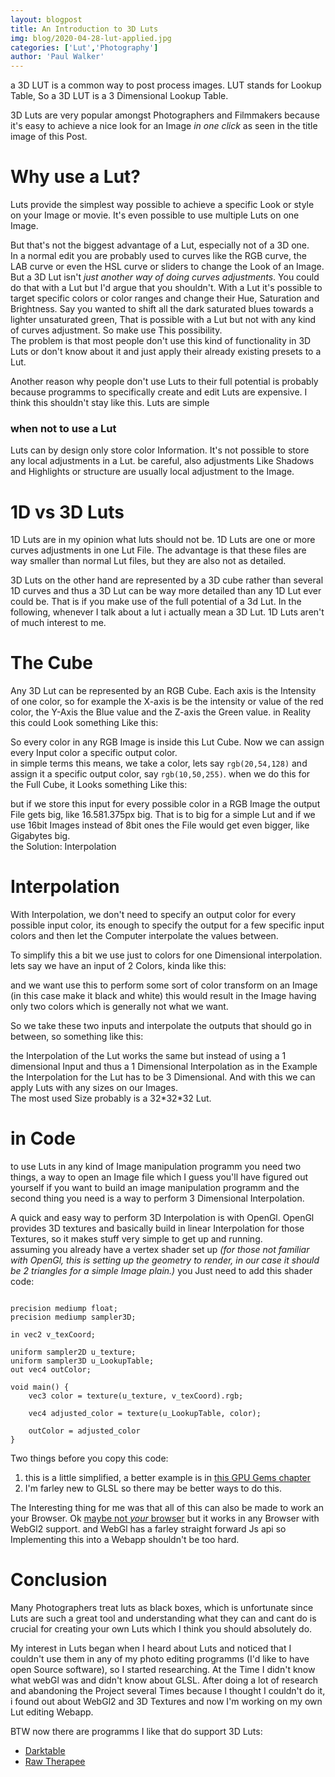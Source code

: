 ```yaml
---
layout: blogpost
title: An Introduction to 3D Luts
img: blog/2020-04-28-lut-applied.jpg
categories: ['Lut','Photography']
author: 'Paul Walker'
---
```


a 3D LUT is a common way to post process images. LUT stands for Lookup Table, So a 3D LUT is a 3 Dimensional Lookup Table. 
<!--more-->
3D Luts are very popular amongst Photographers and Filmmakers because it's easy to achieve a nice look for an Image *in one click* as seen in the title image of this Post.
# Why use a Lut?
Luts provide the simplest way possible to achieve a specific Look or style on your Image or movie. It's even possible to use multiple Luts on one Image.

But that's not the biggest advantage of a Lut, especially not of a 3D one.  
In a normal edit you are probably used to curves like the RGB curve, the LAB curve or even the HSL curve or sliders to change the Look of an Image.  
But a 3D Lut isn't *just another way of doing curves adjustments*. You could do that with a Lut but I'd argue that you shouldn't. With a Lut it's possible to target specific colors or color ranges and change their Hue, Saturation and Brightness. Say you wanted to shift all the dark saturated blues towards a lighter unsaturated green, That is possible with a Lut but not with any kind of curves adjustment. So make use This possibility.  
The problem is that most people don't use this kind of functionality in 3D Luts or don't know about it and just apply their already existing presets to a Lut.

Another reason why people don't use Luts to their full potential is probably because programms to specifically create and edit Luts are expensive. I think this shouldn't stay like this. Luts are simple
### when not to use a Lut
Luts can by design only store color Information. It's not possible to store any local adjustments in a Lut. be careful, also adjustments Like Shadows and Highlights or structure are usually local adjustment to the Image.

# 1D vs 3D Luts
1D Luts are in my opinion what luts should not be. 1D Luts are one or more curves adjustments in one Lut File. The advantage is that these files are way smaller than normal Lut files, but they are also not as detailed.  

3D Luts on the other hand are represented by a 3D cube rather than several 1D curves and thus a 3D Lut can be way more detailed than any 1D Lut ever could be. That is if you make use of the full potential of a 3d Lut. In the following, whenever I talk about a lut i actually mean a 3D Lut. 1D Luts aren't of much interest to me. 
# The Cube
Any 3D Lut can be represented by an RGB Cube. Each axis is the Intensity of one color, so for example the X-axis is be the intensity or value of the red color, the Y-Axis the Blue value and the Z-axis the Green value.
in Reality this could Look something Like this:
<md-image src="blog/2020-04-28-3dl.svg" alt="3D Lut cube"></md-image>


So every color in any RGB Image is inside this Lut Cube. Now we can assign every Input color a specific output color.  
in simple terms this means, we take a color, lets say `rgb(20,54,128)` and assign it a specific output color, say `rgb(10,50,255)`.
when we do this for the Full Cube, it Looks something Like this:
<md-image src="blog/2020-04-28-3dl-with-lut.svg" alt="Cube with Lut"></md-image>

but if we store this input for every possible color in a RGB Image the output File gets big, like 16.581.375‬px big. That is to big for a simple Lut and if we use 16bit Images instead of 8bit ones the File would get even bigger, like Gigabytes big.  
the Solution: Interpolation

# Interpolation
With Interpolation, we don't need to specify an output color for every possible input color, its enough to specify the output for a few specific input colors and then let the Computer interpolate the values between.

To simplify this a bit we use just to colors for one Dimensional interpolation.  
lets say we have an input of 2 Colors, kinda like this:
<md-image src="blog/2020-04-28-3dl-no-interpolation.svg" alt="no Interpolation"></md-image>

and we want use this to perform some sort of color transform on an Image (in this case make it black and white) this would result in the Image having only two colors which is generally not what we want.

So we take these two inputs and interpolate the outputs that should go in between, so something like this:
<md-image src="blog/2020-04-28-3dl-interpolation.svg" alt="Interpolation"></md-image>


the Interpolation of the Lut works the same but instead of using a 1 dimensional Input and thus a 1 Dimensional Interpolation as in the Example the Interpolation for the Lut has to be 3 Dimensional. And with this we can apply Luts with any sizes on our Images.  
The most used Size probably is a 32\*32\*32 Lut.

# in Code
to use Luts in any kind of Image manipulation programm you need two things, a way to open an Image file which I guess you'll have figured out yourself if you want to build an image manipulation programm and the second thing you need is a way to perform 3 Dimensional Interpolation.  

A quick and easy way to perform 3D Interpolation is with OpenGl. OpenGl provides 3D textures and basically build in linear Interpolation for those Textures, so it makes stuff very simple to get up and running.  
assuming you already have a vertex shader set up *(for those not familiar with OpenGl, this is setting up the geometry to render, in our case it should be 2 triangles for a simple Image plain.)* you Just need to add this shader code:

```plaintext

precision mediump float;
precision mediump sampler3D;

in vec2 v_texCoord;

uniform sampler2D u_texture;
uniform sampler3D u_LookupTable;
out vec4 outColor;

void main() {
    vec3 color = texture(u_texture, v_texCoord).rgb;
    
    vec4 adjusted_color = texture(u_LookupTable, color);
    
    outColor = adjusted_color
}
```
Two things before you copy this code:
1. this is a little simplified, a better example is in [this GPU Gems chapter](https://developer.nvidia.com/gpugems/gpugems2/part-iii-high-quality-rendering/chapter-24-using-lookup-tables-accelerate-color)
2. I'm farley new to GLSL so there may be better ways to do this.

The Interesting thing for me was that all of this can also be made to work an your Browser. 
Ok [maybe not *your* browser](https://get.webgl.org/webgl2/) but it works in any Browser with WebGl2 support. and WebGl has a farley straight forward Js api so Implementing this into a Webapp shouldn't be too hard.

# Conclusion
Many Photographers treat luts as black boxes, which is unfortunate since Luts are such a great tool and understanding what they can and cant do is crucial for creating your own Luts which I think you should absolutely do. 

My interest in Luts began when I heard about Luts and noticed that I couldn't use them in any of my photo editing programms (I'd like to have open Source software), so I started researching. At the Time I didn't know what webGl was and didn't know about GLSL. After doing a lot of research and abandoning the Project several Times because I thought I couldn't do it, i found out about WebGl2 and 3D Textures and now I'm working on my own Lut editing Webapp.  

BTW now there are programms I like that do support 3D Luts:
* [Darktable](https://www.darktable.org/)
* [Raw Therapee](https://rawtherapee.com/)
